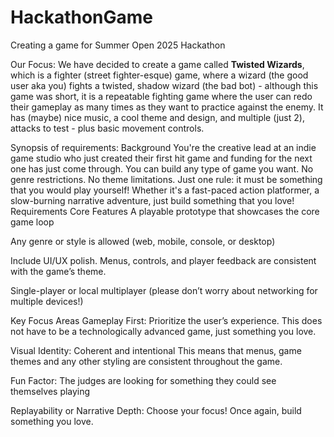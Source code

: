# HackathonGame
Creating a game for Summer Open 2025 Hackathon

Our Focus:
We have decided to create a game called **Twisted Wizards**, which is a fighter (street fighter-esque) game, where a wizard (the good user aka you) fights a twisted, shadow wizard (the bad bot) - although this game was short, it is a repeatable fighting game where the user can redo their gameplay as many times as they want to practice against the enemy. It has (maybe) nice music, a cool theme and design, and multiple (just 2), attacks to test - plus basic movement controls. 

Synopsis of requirements:
Background
You're the creative lead at an indie game studio who just created their first hit game and funding for the next one has just come through. You can build any type of game you want. No genre restrictions. No theme limitations. Just one rule: it must be something that you would play yourself!
Whether it's a fast-paced action platformer, a slow-burning narrative adventure, just build something that you love!
Requirements
Core Features
A playable prototype that showcases the core game loop


Any genre or style is allowed (web, mobile, console, or desktop)


Include UI/UX polish. Menus, controls, and player feedback are consistent with the game’s theme.


Single-player or local multiplayer (please don’t worry about networking for multiple devices!)


Key Focus Areas
Gameplay First: Prioritize the user’s experience. This does not have to be a technologically advanced game, just something you love.


Visual Identity: Coherent and intentional
This means that menus, game themes and any other styling are consistent throughout the game.


Fun Factor: The judges are looking for something they could see themselves playing


Replayability or Narrative Depth: Choose your focus! Once again, build something you love.

